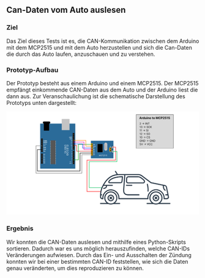 ## Can-Daten vom Auto auslesen

### Ziel
Das Ziel dieses Tests ist es, die CAN-Kommunikation zwischen dem Arduino mit dem MCP2515 und mit dem Auto herzustellen und sich die Can-Daten die durch das Auto laufen, anzuschauen und zu verstehen.

### Prototyp-Aufbau
Der Prototyp besteht aus einem Arduino und einem MCP2515. Der MCP2515 empfängt einkommende CAN-Daten aus dem Auto und der Arduino liest die dann aus. Zur Veranschaulichung ist die schematische Darstellung des Prototyps unten dargestellt:

![Prototyp-Schematik](https://github.com/cruv3/PraxisProjekt2024_AutoRadio_AndreasSchurawlev/blob/main/Arduino/ReadCarCan/img/CarTestWithBackground.png)

### Ergebnis
Wir konnten die CAN-Daten auslesen und mithilfe eines Python-Skripts sortieren. Dadurch war es uns möglich herauszufinden, welche CAN-IDs Veränderungen aufwiesen. Durch das Ein- und Ausschalten der Zündung konnten wir bei einer bestimmten CAN-ID feststellen, wie sich die Daten genau veränderten, um dies reproduzieren zu können.
